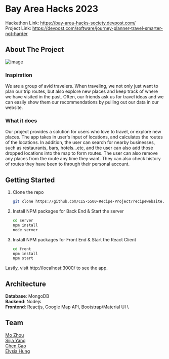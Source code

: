 <!-- ABOUT THE PROJECT -->
# Bay Area Hacks 2023
Hackathon Link: https://bay-area-hacks-society.devpost.com/ \
Project Link: https://devpost.com/software/journey-planner-travel-smarter-not-harder

## About The Project
![image](https://user-images.githubusercontent.com/40931390/220187322-d1a14a7a-fa94-46cb-9b88-6758df77e6f3.png)
### Inspiration
We are a group of avid travelers. When traveling, we not only just want to plan our trip routes, but also explore new places and keep track of where we have visited in the past. Often, our friends ask us for travel ideas and we can easily show them our recommendations by pulling out our data in our website.

### What it does
Our project provides a solution for users who love to travel, or explore new places. The app takes in user's input of locations, and calculates the routes of the locations. In addition, the user can search for nearby businesses, such as restaurants, bars, hotels…etc, and the user can also add those dropped locations into the map to form routes. The user can also remove any places from the route any time they want. They can also check history of routes they have been to through their personal account.



<!-- GETTING STARTED -->
## Getting Started
1. Clone the repo
   ```sh
   git clone https://github.com/CIS-5500-Recipe-Project/recipewebsite.git
   ```
2. Install NPM packages for Back End & Start the server
   ```sh
   cd server
   npm install
   node server
   ```
3. Install NPM packages for Front End & Start the React Client
   ```sh
   cd front
   npm install
   npm start
   ```
Lastly, visit http://localhost:3000/ to see the app.

<!-- Architecture -->
## Architecture
**Database**: MongoDB \
**Backend**: Nodejs \
**Frontend**: Reactjs, Google Map API, Bootstrap/Material UI \

<!-- Team -->
## Team
[Mo Zhou](https://github.com/michellezhoumo) \
[Sijia Yang](https://github.com/doubaojiajia) \
[Chen Gao](https://github.com/chen0gao) \
[Elysia Hung](https://github.com/eh668)
